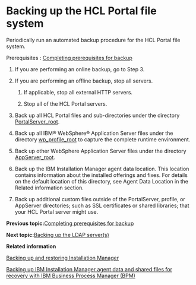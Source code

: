 # Backing up the HCL Portal file system

Periodically run an automated backup procedure for the HCL Portal file system.

Prerequisites
:   [Completing prerequisites for backup](../admin-system/i_wadm_t_bkup_prereq_winlinux.md)

1.  If you are performing an online backup, go to Step 3.

2.  If you are performing an offline backup, stop all servers.

    1.  If applicable, stop all external HTTP servers.

    2.  Stop all of the HCL Portal servers.

3.  Back up all HCL Portal files and sub-directories under the directory [PortalServer\_root](../reference/wpsdirstr.md#wp_root).

4.  Back up all IBM® WebSphere® Application Server files under the directory [wp\_profile\_root](../reference/wpsdirstr.md#wp_profile_root) to capture the complete runtime environment.

5.  Back up other WebSphere Application Server files under the directory [AppServer\_root](../reference/wpsdirstr.md#was_root).

6.  Back up the IBM Installation Manager agent data location. This location contains information about the installed offerings and fixes. For details on the default location of this directory, see Agent Data Location in the Related information section.

7.  Back up additional custom files outside of the PortalServer, profile, or AppServer directories; such as SSL certificates or shared libraries; that your HCL Portal server might use.



**Previous topic:**[Completing prerequisites for backup](../admin-system/i_wadm_t_bkup_prereq_winlinux.md)

**Next topic:**[Backing up the LDAP server\(s\)](../admin-system/i_wadm_t_bkup_ldap_winlinux.md)

**Related information**  


[Backing up and restoring Installation Manager](https://www.ibm.com/docs/en/installation-manager/1.8.5?topic=manager-backing-up-restoring-installation)

[Backing up IBM Installation Manager agent data and shared files for recovery with IBM Business Process Manager \(BPM\)](https://www.ibm.com/support/pages/node/727017)

